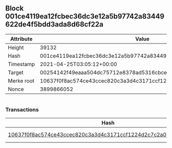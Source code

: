 ## Block 001ce4119ea12fcbec36dc3e12a5b97742a83449622de4f5bdd3ada8d68cf22a

Attribute | Value
--- | ---
Height | 39132
Hash | 001ce4119ea12fcbec36dc3e12a5b97742a83449622de4f5bdd3ada8d68cf22a
Timestamp | 2021-04-25T03:05:12+00:00
Target | 00254142f49eaaa504dc75712e8378ad5316cbcead634704b3734b6271167cc4
Merke root | 10637f0f8ac574ce43ccec820c3a3d4c3171ccf1224d2c7c2a0db5d536854ea7
Nonce | 3899866052

```

```

### Transactions

Hash | Amount
--- | ---
[10637f0f8ac574ce43ccec820c3a3d4c3171ccf1224d2c7c2a0db5d536854ea7](10637f0f8ac574ce43ccec820c3a3d4c3171ccf1224d2c7c2a0db5d536854ea7.md) | 10.00000000 SKEPTI 
